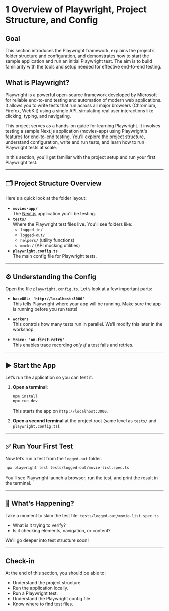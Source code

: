 # 1 Overview of Playwright, Project Structure, and Config

## Goal

This section introduces the Playwright framework, explains the project’s folder structure and configuration, and demonstrates how to start the sample application and run an initial Playwright test. The aim is to build familiarity with the tools and setup needed for effective end-to-end testing.

## What is Playwright?

Playwright is a powerful open-source framework developed by Microsoft for reliable end-to-end testing and automation of modern web applications. It allows you to write tests that run across all major browsers (Chromium, Firefox, WebKit) using a single API, simulating real user interactions like clicking, typing, and navigating.

This project serves as a hands-on guide for learning Playwright. It involves testing a sample Next.js application (movies-app) using Playwright's features for end-to-end testing. You'll explore the project structure, understand configuration, write and run tests, and learn how to run Playwright tests at scale.

In this section, you'll get familiar with the project setup and run your first Playwright test.

---

## 🗂 Project Structure Overview

Here's a quick look at the folder layout:

- **`movies-app/`**  
  The [Next.js](https://nextjs.org/) application you'll be testing.  
- **`tests/`**  
  Where the Playwright test files live. You'll see folders like:
  - `logged-in/`
  - `logged-out/`
  - `helpers/` (utility functions)
  - `mocks/` (API mocking utilities)
- **`playwright.config.ts`**  
  The main config file for Playwright tests.

---

## ⚙️ Understanding the Config

Open the file `playwright.config.ts`. Let’s look at a few important parts:

- **`baseURL: 'http://localhost:3000'`**  
  This tells Playwright where your app will be running. Make sure the app is running before you run tests!

- **`workers`**  
  This controls how many tests run in parallel. We’ll modify this later in the workshop.

- **`trace: 'on-first-retry'`**  
  This enables trace recording *only if* a test fails and retries.

---

## ▶️ Start the App

Let’s run the application so you can test it.

1. **Open a terminal**:

   ```bash
   npm install
   npm run dev
   ```

   This starts the app on `http://localhost:3000`.

2. **Open a second terminal** at the project root (same level as `tests/` and `playwright.config.ts`).

---

## ✅ Run Your First Test

Now let’s run a test from the `logged-out` folder.

```bash
npx playwright test tests/logged-out/movie-list.spec.ts
```

You’ll see Playwright launch a browser, run the test, and print the result in the terminal.

---

## 💬 What’s Happening?

Take a moment to skim the test file:
`tests/logged-out/movie-list.spec.ts`

- What is it trying to verify?
- Is it checking elements, navigation, or content?

We'll go deeper into test structure soon!

---

## Check-in

At the end of this section, you should be able to:
- Understand the project structure.
- Run the application locally.
- Run a Playwright test.
- Understand the Playwright config file.
- Know where to find test files.
